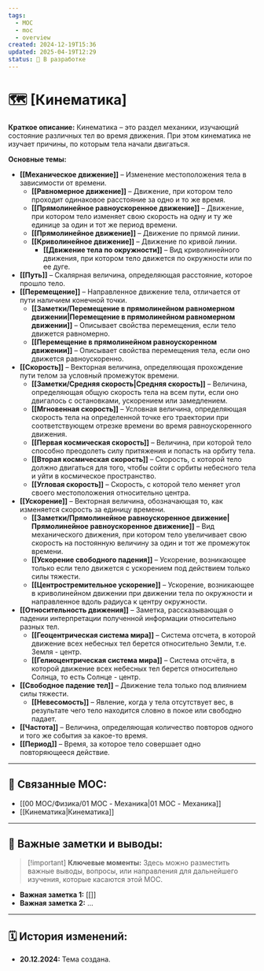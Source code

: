 ```yaml
---
tags:
  - MOC
  - moc
  - overview
created: 2024-12-19T15:36
updated: 2025-04-19T12:29
status: 🚧 В разработке
---
```


# 🗺️ **[Кинематика]**

**Краткое описание:**  Кинематика – это раздел механики, изучающий состояние различных тел во время движения. При этом кинематика не изучает причины, по которым тела начали двигаться.

**Основные темы:**

- **[[Механическое движение]]** – Изменение местоположения тела в зависимости от времени. 
	- **[[Равномерное движение]]** – Движение, при котором тело проходит одинаковое расстояние за одно и то же время. 
	- **[[Прямолинейное равноускоренное движение]]** – Движение, при котором тело изменяет свою скорость на одну и ту же единице за один и тот же период времени. 
	- **[[Прямолинейное движение]]** – Движение по прямой линии. 
	- **[[Криволинейное движение]]** – Движение по кривой линии.
		- **[[Движение тела по окружности]]** – Вид криволинейного движения, при котором тело движется по окружности или по ее дуге.
- **[[Путь]]** – Скалярная величина, определяющая расстояние, которое прошло тело.
- **[[Перемещение]]** – Направленное движение тела, отличается от пути наличием конечной точки.
	- **[[Заметки/Перемещение в прямолинейном равномерном движении|Перемещение в прямолинейном равномерном движении]]** – Описывает свойства перемещения, если тело движется равномерно.
	- **[[Перемещение в прямолинейном равноускоренном движении]]** – Описывает свойства перемещения тела, если оно движется равноускоренно.
- **[[Скорость]]** – Векторная величина, определяющая прохождение пути телом за условный промежуток времени.
	- **[[Заметки/Средняя скорость|Средняя скорость]]** – Величина, определяющая общую скорость тела на всем пути, если оно двигалось с остановками, ускорением или замедлением.
	- **[[Мгновенная скорость]]** – Условная величина, определяющая скорость тела на определенной точке его траектории при соответствующем отрезке времени во время равноускоренного движения.
	- **[[Первая космическая скорость]]** – Величина, при которой тело способно преодолеть силу притяжения и попасть на орбиту тела.
	- **[[Вторая космическая скорость]]** – Скорость, с которой тело должно двигаться для того, чтобы сойти с орбиты небесного тела и уйти в космическое пространство.
	- **[[Угловая скорость]]** – Скорость, с которой тело меняет угол своего местоположения относительно центра.
- **[[Ускорение]]** – Векторная величина, обозначающая то, как изменяется скорость за единицу времени.
	- **[[Заметки/Прямолинейное равноускоренное движение|Прямолинейное равноускоренное движение]]** – Вид механического движения, при котором тело увеличивает свою скорость на постоянную величину за один и тот же промежуток времени.
	- **[[Ускорение свободного падения]]** – Ускорение, возникающее только если тело движется с ускорением под действием только силы тяжести.
	- **[[Центростремительное ускорение]]** – Ускорение, возникающее в криволинейном движении при движении тела по окружности и направленное вдоль радиуса к центру окружности.
- **[[Относительность движения]]** – Заметка, рассказывающая о падении интерпретации полученной информации относительно разных тел.
	- **[[Геоцентрическая система мира]]** – Система отсчета, в которой движение всех небесных тел берется относительно Земли, т.е. Земля - центр. 
	- **[[Гелиоцентрическая система мира]]** – Система отсчёта, в которой движение всех небесных тел берется относительно Солнца, то есть Солнце - центр.
- **[[Свободное падение тел]]** – Движение тела только под влиянием силы тяжести.
	- **[[Невесомость]]** – Явление, когда у тела отсутствует вес, в результате чего тело находится словно в покое или свободно падает. 
- **[[Частота]]** – Величина, определяющая количество повторов одного и того же события за какое-то время. 
- **[[Период]]** – Время, за которое тело совершает одно повторяющееся действие.


---

## 🔗 **Связанные MOC:**

  - [[00 MOC/Физика/01 MOC - Механика|01 MOC - Механика]]
  - [[Кинематика|Кинематика]]

- - -

## 📌 **Важные заметки и выводы:**

> [!important] **Ключевые моменты:** Здесь можно разместить важные выводы, вопросы, или направления для дальнейшего изучения, которые касаются этой MOC.

- **Важная заметка 1:** [[]]
- **Важная заметка 2:** ...

---

## 🗓️ **История изменений:**

- **20.12.2024:**  Тема создана.
